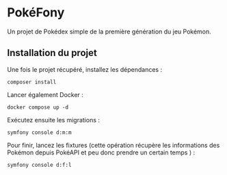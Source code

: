 # PokéFony

Un projet de Pokédex simple de la première génération du jeu Pokémon.

## Installation du projet

Une fois le projet récupéré, installez les dépendances :

```shell
composer install
```

Lancer également Docker :

```shell
docker compose up -d
```

Exécutez ensuite les migrations :

```shell
symfony console d:m:m
```

Pour finir, lancez les fixtures (cette opération récupère les informations des Pokémon depuis PokéAPI et peu donc
prendre un certain temps ) :

```shell
symfony console d:f:l
```
